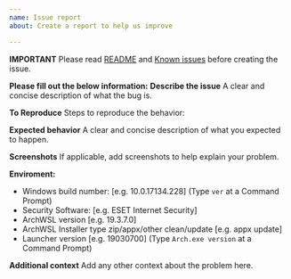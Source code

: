 ```yaml
---
name: Issue report
about: Create a report to help us improve

---
```


**IMPORTANT**
Please read [README](https://github.com/yuk7/ArchWSL/blob/master/README.md) and [Known issues](https://github.com/yuk7/ArchWSL/wiki/Known-issues) before creating the issue.

**Please fill out the below information:**
**Describe the issue**
A clear and concise description of what the bug is.

**To Reproduce**
Steps to reproduce the behavior:

**Expected behavior**
A clear and concise description of what you expected to happen.

**Screenshots**
If applicable, add screenshots to help explain your problem.

**Enviroment:**
 - Windows build number: [e.g. 10.0.17134.228] (Type `ver` at a Command Prompt)
 - Security Software: [e.g. ESET Internet Security]
 - ArchWSL version [e.g. 19.3.7.0]
 - ArchWSL Installer type zip/appx/other clean/update [e.g. appx update]
 - Launcher version [e.g. 19030700] (Type `Arch.exe version` at a Command Prompt)

**Additional context**
Add any other context about the problem here.

